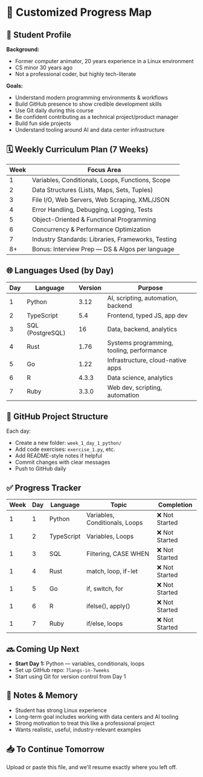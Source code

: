 # 📍 Customized Progress Map

## 👤 Student Profile
**Background:**
- Former computer animator, 20 years experience in a Linux environment
- CS minor 30 years ago
- Not a professional coder, but highly tech-literate

**Goals:**
- Understand modern programming environments & workflows
- Build GitHub presence to show credible development skills
- Use Git daily during this course
- Be confident contributing as a technical project/product manager
- Build fun side projects
- Understand tooling around AI and data center infrastructure

## 🗓️ Weekly Curriculum Plan (7 Weeks)

| Week | Focus Area |
|------|------------|
| 1    | Variables, Conditionals, Loops, Functions, Scope |
| 2    | Data Structures (Lists, Maps, Sets, Tuples) |
| 3    | File I/O, Web Servers, Web Scraping, XML/JSON |
| 4    | Error Handling, Debugging, Logging, Tests |
| 5    | Object-Oriented & Functional Programming |
| 6    | Concurrency & Performance Optimization |
| 7    | Industry Standards: Libraries, Frameworks, Testing |
| 8+   | Bonus: Interview Prep — DS & Algos per language |

## 🌐 Languages Used (by Day)

| Day | Language       | Version | Purpose |
|-----|----------------|---------|---------|
| 1   | Python         | 3.12    | AI, scripting, automation, backend |
| 2   | TypeScript     | 5.4     | Frontend, typed JS, app dev |
| 3   | SQL (PostgreSQL)| 16     | Data, backend, analytics |
| 4   | Rust           | 1.76    | Systems programming, tooling, performance |
| 5   | Go             | 1.22    | Infrastructure, cloud-native apps |
| 6   | R              | 4.3.3   | Data science, analytics |
| 7   | Ruby           | 3.3.0   | Web dev, scripting, automation |

## 📁 GitHub Project Structure

Each day:
- Create a new folder: `week_1_day_1_python/`
- Add code exercises: `exercise_1.py`, etc.
- Add README-style notes if helpful
- Commit changes with clear messages
- Push to GitHub daily

## ✅ Progress Tracker

| Week | Day | Language | Topic | Completion |
|------|-----|----------|-------|------------|
| 1    | 1   | Python   | Variables, Conditionals, Loops | ❌ Not Started |
| 1    | 2   | TypeScript | Variables, Loops             | ❌ Not Started |
| 1    | 3   | SQL      | Filtering, CASE WHEN         | ❌ Not Started |
| 1    | 4   | Rust     | match, loop, if-let          | ❌ Not Started |
| 1    | 5   | Go       | if, switch, for              | ❌ Not Started |
| 1    | 6   | R        | ifelse(), apply()            | ❌ Not Started |
| 1    | 7   | Ruby     | if/else, loops               | ❌ Not Started |

## 🔜 Coming Up Next
- **Start Day 1:** Python — variables, conditionals, loops
- Set up GitHub repo: `7langs-in-7weeks`
- Start using Git for version control from Day 1

## 🧠 Notes & Memory
- Student has strong Linux experience
- Long-term goal includes working with data centers and AI tooling
- Strong motivation to treat this like a professional project
- Wants realistic, useful, industry-relevant examples

## 📥 To Continue Tomorrow
Upload or paste this file, and we'll resume exactly where you left off.

